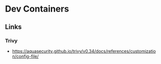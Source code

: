 # Dev Containers


## Links 

### Trivy 

- https://aquasecurity.github.io/trivy/v0.34/docs/references/customization/config-file/
